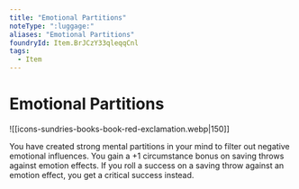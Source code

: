 ```yaml
---
title: "Emotional Partitions"
noteType: ":luggage:"
aliases: "Emotional Partitions"
foundryId: Item.BrJCzY33qleqqCnl
tags:
  - Item
---
```


# Emotional Partitions
![[icons-sundries-books-book-red-exclamation.webp|150]]

You have created strong mental partitions in your mind to filter out negative emotional influences. You gain a +1 circumstance bonus on saving throws against emotion effects. If you roll a success on a saving throw against an emotion effect, you get a critical success instead.
